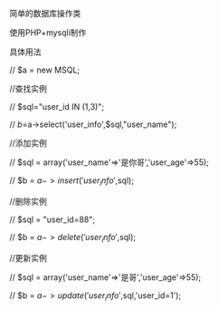简单的数据库操作类

使用PHP+mysqli制作

具体用法

// $a = new MSQL;

//查找实例

// $sql="user_id IN (1,3)";

// $b=$a->select('user_info',$sql,"user_name");

//添加实例

// $sql = array('user_name'=>'是你哥','user_age'=>55);

// $b = $a->insert('user_info',$sql);

//删除实例

//  $sql = "user_id=88";

// $b = $a->delete('user_info',$sql);

//更新实例

//  $sql = array('user_name'=>'是哥','user_age'=>55);

// $b = $a->update('user_info',$sql,'user_id=1');
